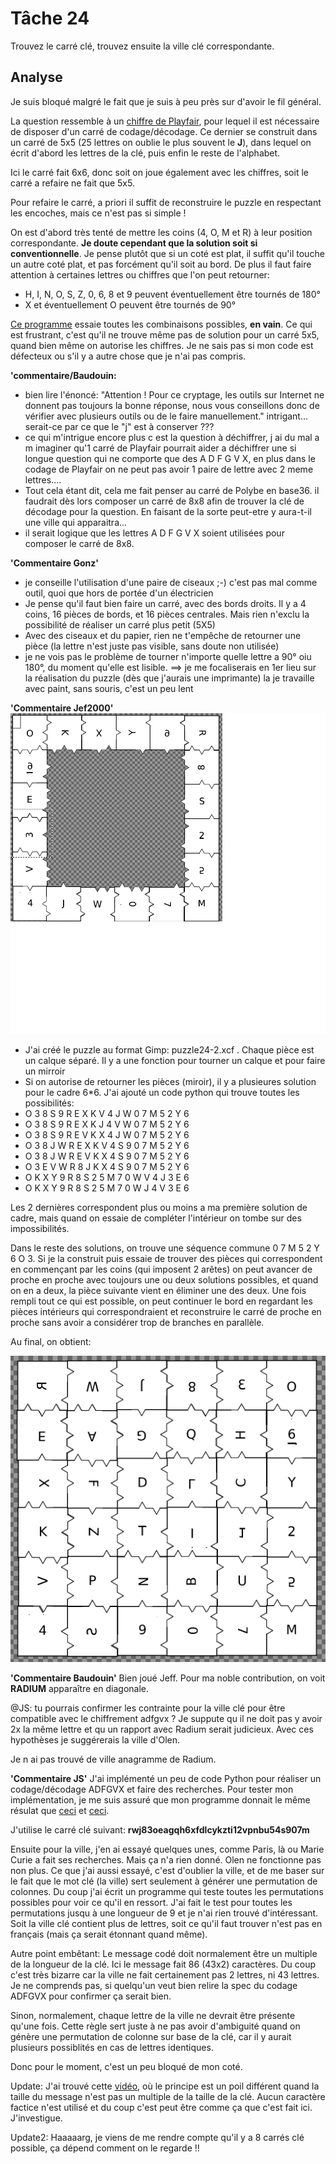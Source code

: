 # Tâche 24

Trouvez le carré clé, trouvez ensuite la ville clé correspondante.


## Analyse

Je suis bloqué malgré le fait que je suis à peu près sur d'avoir le fil général.

La question ressemble à un [chiffre de Playfair](https://fr.wikipedia.org/wiki/Chiffre_de_Playfair), pour lequel il est nécessaire de disposer d'un carré de codage/décodage. Ce dernier se construit dans un carré de 5x5 (25 lettres on oublie le plus souvent le **J**), dans lequel on écrit d'abord les lettres de la clé, puis enfin le reste de l'alphabet.

Ici le carré fait 6x6, donc soit on joue également avec les chiffres, soit le carré a refaire ne fait que 5x5.

Pour refaire le carré, a priori il suffit de reconstruire le puzzle en respectant les encoches, mais ce n'est pas si simple !

On est d'abord très tenté de mettre les coins (4, O, M et R) à leur position correspondante. **Je doute cependant que la solution soit si conventionnelle**. Je pense plutôt que si un coté est plat, il suffit qu'il touche un autre coté plat, et pas forcément qu'il soit au bord. De plus il faut faire attention à certaines lettres ou chiffres que l'on peut retourner:

* H, I, N, O, S, Z, 0, 6, 8 et 9 peuvent éventuellement être tournés de 180°
* X et éventuellement O peuvent être tournés de 90°

[Ce programme](./../code/P24.py) essaie toutes les combinaisons possibles, **en vain**. Ce qui est frustrant, c'est qu'il ne trouve même pas de solution pour un carré 5x5, quand bien même on autorise les chiffres. Je ne sais pas si mon code est défecteux ou s'il y a autre chose que je n'ai pas compris.

**'commentaire/Baudouin:**
* bien lire l'énoncé: "Attention ! Pour ce cryptage, les outils sur Internet ne donnent pas toujours la bonne réponse, nous vous
conseillons donc de vérifier avec plusieurs outils ou de le faire manuellement."
intrigant... serait-ce par ce que le "j" est à conserver ???
* ce qui m'intrigue encore plus c est la question à déchiffrer, j ai du mal a m imaginer qu'1 carré de Playfair pourrait aider a déchiffrer une si longue question qui ne comporte que des A D F G V X, en plus dans le codage de Playfair on ne peut pas avoir 1 paire de lettre avec 2 meme lettres....
* Tout cela étant dit, cela me fait penser au carré de Polybe en base36. il faudrait dès lors composer un carré de 8x8 afin de trouver la clé de décodage pour la question. En faisant de la sorte peut-etre y aura-t-il une ville qui apparaitra... 
* il serait logique que les lettres A D F G V X soient utilisées pour composer le carré de 8x8.


**'Commentaire Gonz'**
* je conseille l'utilisation d'une paire de ciseaux ;-) c'est pas mal comme outil, quoi que hors de portée d'un électricien
* Je pense qu'il faut bien faire un carré, avec des bords droits. Il  y a 4 coins, 16 pièces de bords, et 16 pièces centrales. Mais rien n'exclu la possibilité de réaliser un carré plus petit (5X5)
* Avec des ciseaux et du papier, rien ne t'empêche de retourner une pièce (la lettre n'est juste pas visible, sans doute non utilisée)
* je ne vois pas le problème de tourner n'importe quelle lettre a 90° oiu 180°, du moment qu'elle est lisible.
==> je me focaliserais en 1er lieu sur la réalisation du puzzle (dès que j'aurais une imprimante) la je travaille avec paint, sans souris, c'est un peu lent

**'Commentaire Jef2000'**
![puzzle24-2.png](puzzle24-2.png)
* J'ai créé le puzzle au format Gimp: puzzle24-2.xcf . Chaque pièce est un calque séparé. Il y a une fonction pour tourner un calque et pour faire un mirroir
* Si on autorise de retourner les pièces (miroir), il y a plusieures solution pour le cadre 6*6. J'ai ajouté un code python qui trouve toutes les possibilités:
*    O 3 8 S 9 R E X K V 4 J W 0 7 M 5 2 Y 6
*    O 3 8 S 9 R E X K J 4 V W 0 7 M 5 2 Y 6
*    O 3 8 S 9 R E V K X 4 J W 0 7 M 5 2 Y 6
*    O 3 8 J W R E X K V 4 S 9 0 7 M 5 2 Y 6
*    O 3 8 J W R E V K X 4 S 9 0 7 M 5 2 Y 6
*    O 3 E V W R 8 J K X 4 S 9 0 7 M 5 2 Y 6
*    O K X Y 9 R 8 S 2 5 M 7 0 W V 4 J 3 E 6
*    O K X Y 9 R 8 S 2 5 M 7 0 W J 4 V 3 E 6


Les 2 dernières correspondent plus ou moins a ma première solution de cadre, mais quand on essaie  de compléter l'intérieur  on tombe sur des impossibilités.

Dans le reste des solutions, on trouve une séquence commune 0 7 M 5 2 Y 6 O 3. Si je la construit puis essaie de trouver des pièces qui correspondent en commençant par les coins (qui imposent  2 arêtes) on peut  avancer  de proche en proche avec toujours une ou deux solutions possibles, et quand on en a deux, la pièce suivante vient en éliminer une des deux. Une fois rempli tout ce qui est possible, on peut continuer le bord en regardant les pièces intérieurs qui correspondraient et reconstruire le carré de proche  en proche sans avoir a considérer trop de branches en parallèle.

Au final, on obtient:

![puzzle24-4.png](puzzle24-4.png)


**'Commentaire Baudouin'**
Bien joué Jeff. Pour ma noble contribution, on voit **RADIUM** apparaître en diagonale. 

@JS: tu pourrais confirmer les contrainte pour la ville clé pour être compatible avec le chiffrement adfgvx ? 
Je suppute qu il ne doit pas y avoir 2x la même lettre et qu un rapport avec Radium serait judicieux. Avec ces hypothèses je suggérerais la ville d'Olen. 

Je n ai pas trouvé de ville anagramme de Radium. 


**'Commentaire JS'**
J'ai implémenté un peu de code Python pour réaliser un codage/décodage ADFGVX et faire des recherches. Pour tester mon implémentation, je me suis assuré que mon programme donnait le même résulat que [ceci](https://www.apprendre-en-ligne.net/crypto/subst/adfgvx.html) et [ceci](https://www.dcode.fr/chiffre-adfgvx).

J'utilise le carré clé suivant: **rwj83oeagqh6xfdlcykzti12vpnbu54s907m**

Ensuite pour la ville, j'en ai essayé quelques unes, comme Paris, là ou Marie Curie a fait ses recherches. Mais ça n'a rien donné. Olen ne fonctionne pas non plus. Ce que j'ai aussi essayé, c'est d'oublier la ville, et de me baser sur le fait que le mot clé (la ville) sert seulement à générer une permutation de colonnes. Du coup j'ai écrit un programme qui teste toutes les permutations possibles pour voir ce qu'il en ressort. J'ai fait le test pour toutes les permutations jusqu à une longueur de 9 et je n'ai rien trouvé d'intéressant. Soit la ville clé contient plus de lettres, soit ce qu'il faut trouver n'est pas en français (mais ça serait étonnant quand même).

Autre point embêtant: Le message codé doit normalement être un multiple de la longueur de la clé. Ici le message fait 86 (43x2) caractères. Du coup c'est très bizarre car la ville ne fait certainement pas 2 lettres, ni 43 lettres. Je ne comprends pas, si quelqu'un veut bien relire la spec du codage ADFGVX pour confirmer ça serait bien.

Sinon, normalement, chaque lettre de la ville ne devrait être présente qu'une fois. Cette règle sert juste à ne pas avoir d'ambiguité quand on génère une permutation de colonne sur base de la clé, car il y aurait plusieurs possiblités en cas de lettres identiques.

Donc pour le moment, c'est un peu bloqué de mon coté.

Update: J'ai trouvé cette [vidéo](https://www.youtube.com/watch?v=Y5-ory-Z25g), où le principe est un poil différent quand la taille du message n'est pas un multiple de la taille de la clé. Aucun caractère factice n'est utilisé et du coup c'est peut être comme ça que c'est fait ici. J'investigue.

Update2: Haaaaarg, je viens de me rendre compte qu'il y a 8 carrés clé possible, ça dépend comment on le regarde !!
